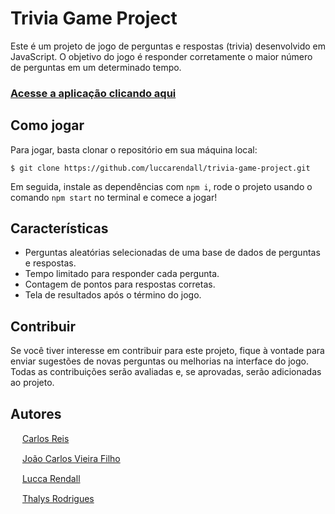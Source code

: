 # Trivia Game Project

Este é um projeto de jogo de perguntas e respostas (trivia) desenvolvido em JavaScript. O objetivo do jogo é responder corretamente o maior número de perguntas em um determinado tempo.

### [Acesse a aplicação clicando aqui ](https://trivia-game-project-gray.vercel.app/game)

## Como jogar

Para jogar, basta clonar o repositório em sua máquina local:

```$ git clone https://github.com/luccarendall/trivia-game-project.git```

Em seguida, instale as dependências com ```npm i```, rode o projeto usando o comando ```npm start``` no terminal e comece a jogar!

## Características

- Perguntas aleatórias selecionadas de uma base de dados de perguntas e respostas.
- Tempo limitado para responder cada pergunta.
- Contagem de pontos para respostas corretas.
- Tela de resultados após o término do jogo.

## Contribuir

Se você tiver interesse em contribuir para este projeto, fique à vontade para enviar sugestões de novas perguntas ou melhorias na interface do jogo. Todas as contribuições serão avaliadas e, se aprovadas, serão adicionadas ao projeto.

## Autores
<img src="https://cdn-icons-png.flaticon.com/512/25/25231.png" width=15> [Carlos Reis](https://github.com/carlos-a-reis)

<img src="https://cdn-icons-png.flaticon.com/512/25/25231.png" width=15> [João Carlos Vieira Filho](https://github.com/jvieyrah)

<img src="https://cdn-icons-png.flaticon.com/512/25/25231.png" width=15> [Lucca Rendall](https://github.com/LuccaRendall)

<img src="https://cdn-icons-png.flaticon.com/512/25/25231.png" width=15> [Thalys Rodrigues](https://github.com/ThalysRD)
